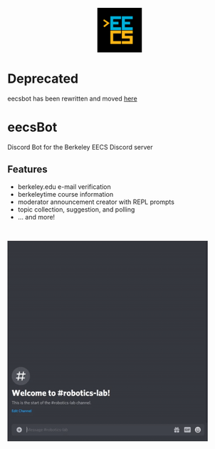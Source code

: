 <p align="center">
 <img src="icon.png" alt="train_perf_fig" height="100" width="100"/>
</p>

# Deprecated
eecsbot has been rewritten and moved [here](https://github.com/eecsdiscord/eecsbot)

# eecsBot
Discord Bot for the Berkeley EECS Discord server

## Features
- berkeley.edu e-mail verification
- berkeleytime course information
- moderator announcement creator with REPL prompts
- topic collection, suggestion, and polling
- ... and more!

<br>
<p align="left">
 <img src="demo.gif" alt="train_perf_fig" height="450" width="450"/>
</p>
